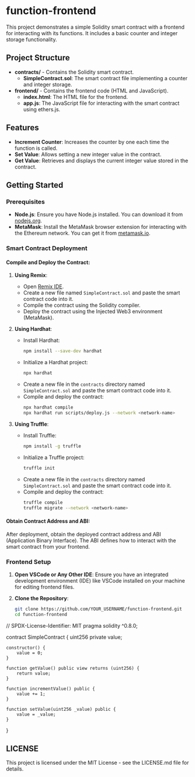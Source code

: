 # function-frontend

This project demonstrates a simple Solidity smart contract with a frontend for interacting with its functions. It includes a basic counter and integer storage functionality.

## Project Structure
- **contracts/** - Contains the Solidity smart contract.
  - **SimpleContract.sol**: The smart contract file implementing a counter and integer storage.
- **frontend/** - Contains the frontend code (HTML and JavaScript).
  - **index.html**: The HTML file for the frontend.
  - **app.js**: The JavaScript file for interacting with the smart contract using ethers.js.

## Features
- **Increment Counter**: Increases the counter by one each time the function is called.
- **Set Value**: Allows setting a new integer value in the contract.
- **Get Value**: Retrieves and displays the current integer value stored in the contract.

## Getting Started

### Prerequisites
- **Node.js**: Ensure you have Node.js installed. You can download it from [nodejs.org](https://nodejs.org/).
- **MetaMask**: Install the MetaMask browser extension for interacting with the Ethereum network. You can get it from [metamask.io](https://metamask.io/).

### Smart Contract Deployment
#### Compile and Deploy the Contract:
1. **Using Remix**:
   - Open [Remix IDE](https://remix.ethereum.org/).
   - Create a new file named `SimpleContract.sol` and paste the smart contract code into it.
   - Compile the contract using the Solidity compiler.
   - Deploy the contract using the Injected Web3 environment (MetaMask).

2. **Using Hardhat**:
   - Install Hardhat:
     ```sh
     npm install --save-dev hardhat
     ```
   - Initialize a Hardhat project:
     ```sh
     npx hardhat
     ```
   - Create a new file in the `contracts` directory named `SimpleContract.sol` and paste the smart contract code into it.
   - Compile and deploy the contract:
     ```sh
     npx hardhat compile
     npx hardhat run scripts/deploy.js --network <network-name>
     ```

3. **Using Truffle**:
   - Install Truffle:
     ```sh
     npm install -g truffle
     ```
   - Initialize a Truffle project:
     ```sh
     truffle init
     ```
   - Create a new file in the `contracts` directory named `SimpleContract.sol` and paste the smart contract code into it.
   - Compile and deploy the contract:
     ```sh
     truffle compile
     truffle migrate --network <network-name>
     ```

#### Obtain Contract Address and ABI:
After deployment, obtain the deployed contract address and ABI (Application Binary Interface). The ABI defines how to interact with the smart contract from your frontend.

### Frontend Setup
1. **Open VSCode or Any Other IDE**: Ensure you have an integrated development environment (IDE) like VSCode installed on your machine for editing frontend files.

2. **Clone the Repository**:
   ```sh
   git clone https://github.com/YOUR_USERNAME/function-frontend.git
   cd function-frontend
// SPDX-License-Identifier: MIT
pragma solidity ^0.8.0;

contract SimpleContract {
    uint256 private value;

    constructor() {
        value = 0;
    }

    function getValue() public view returns (uint256) {
        return value;
    }

    function incrementValue() public {
        value += 1;
    }

    function setValue(uint256 _value) public {
        value = _value;
    }
}

## LICENSE
This project is licensed under the MIT License - see the LICENSE.md file for details.
